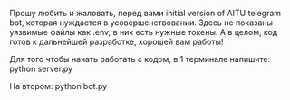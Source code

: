 Прошу любить и жаловать, перед вами initial version of AITU telegram bot, которая нуждается в усовершенствовании. Здесь не показаны уязвимые файлы как .env, в них есть нужные токены. 
А в целом, код готов к дальнейшей разработке, хорошей вам работы!

Для того чтобы начать работать с кодом, в 1 терминале напишите:
python server.py

На втором:
python bot.py
